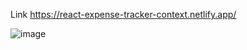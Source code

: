Link
https://react-expense-tracker-context.netlify.app/

![image](https://user-images.githubusercontent.com/25538870/195258605-230db983-908b-49af-9662-29f15df0ed12.png)
